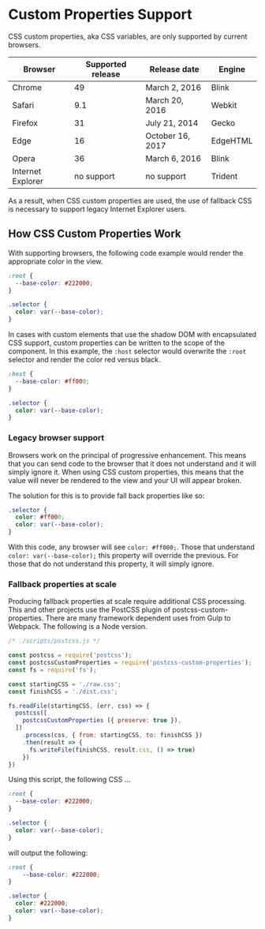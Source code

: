 # Custom Properties Support

CSS custom properties, aka CSS variables, are only supported by current browsers.

| Browser | Supported release | Release date | Engine |
|---|---|---|---|
| Chrome	| 49 | March 2, 2016 | Blink |
| Safari	| 9.1 | March 20, 2016 | Webkit |
| Firefox | 31 | July 21, 2014 | Gecko |
| Edge		| 16 | October 16, 2017 | EdgeHTML |
| Opera 	| 36 | March 6, 2016 | Blink |
| Internet Explorer | no support | no support | Trident |

As a result, when CSS custom properties are used, the use of fallback CSS is necessary to support legacy Internet Explorer users.

## How CSS Custom Properties Work

With supporting browsers, the following code example would render the appropriate color in the view.

```css
:root {
  --base-color: #222000;
}

.selector {
  color: var(--base-color);
}
```

In cases with custom elements that use the shadow DOM with encapsulated CSS support, custom properties can be written to the scope of the component. In this example, the `:host` selector would overwrite the `:root` selector and render the color red versus black.

```css
:host {
  --base-color: #ff000;
}

.selector {
  color: var(--base-color);
}
```

### Legacy browser support

Browsers work on the principal of progressive enhancement. This means that you can send code to the browser that it does not understand and it will simply ignore it. When using CSS custom properties, this means that the value will never be rendered to the view and your UI will appear broken.

The solution for this is to provide fall back properties like so:

```css
.selector {
  color: #ff000;
  color: var(--base-color);
}
```

With this code, any browser will see `color: #ff000;`. Those that understand `color: var(--base-color);` this property will override the previous. For those that do not understand this property, it will simply ignore.

### Fallback properties at scale

Producing fallback properties at scale require additional CSS processing. This and other projects use the PostCSS plugin of postcss-custom-properties. There are many framework dependent uses from Gulp to Webpack. The following is a Node version.

```javascript
/* ./scripts/postcss.js */

const postcss = require('postcss');
const postcssCustomProperties = require('postcss-custom-properties');
const fs = require('fs');

const startingCSS = './raw.css';
const finishCSS = './dist.css';

fs.readFile(startingCSS, (err, css) => {
  postcss([
    postcssCustomProperties ({ preserve: true }),
  ])
    .process(css, { from: startingCSS, to: finishCSS })
    .then(result => {
      fs.writeFile(finishCSS, result.css, () => true)
    })
})
```

Using this script, the following CSS ...

```css
:root {
  --base-color: #222000;
}

.selector {
  color: var(--base-color);
}
```

will output the following:

```css
:root {
    --base-color: #222000;
}

.selector {
  color: #222000;
  color: var(--base-color);
}
```
